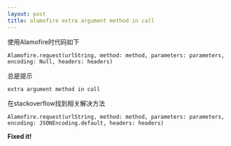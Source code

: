 ```yaml
---
layout: post
title: alamofire extra argument method in call
---
```


使用Alamofire时代码如下

```
Alamofire.request(urlString, method: method, parameters: parameters, encoding: Null, headers: headers)
```

总是提示

```
extra argument method in call
```

在stackoverflow找到相关解决方法

```
Alamofire.request(urlString, method: method, parameters: parameters, encoding: JSONEncoding.default, headers: headers)
```

**Fixed it!**